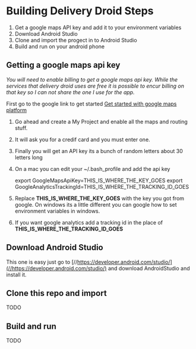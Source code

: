 # Building Delivery Droid Steps

1. Get a google maps API key and add it to your environment variables
2. Download Android Studio
3. Clone and import the progect in to Android Studio
4. Build and run on your android phone


## Getting a google maps api key

*You will need to enable billing to get a google maps api key. While the services that delivery droid uses are free it is possible to encur billing on that key so I can not share the one I use for the app.*

First go to the google link to get started [Get started with google maps platform](https://cloud.google.com/maps-platform/#get-started "Get started with google maps platform")
1. Go ahead and create a My Project and enable all the maps and routing stuff. 
2. It will ask you for a credif card and you must enter one.
3. Finally you will get an API key its a bunch of random letters about 30 letters long
4. On a mac you can edit your ~/.bash_profile and add the api key

    export GoogleMapsApiKey=THIS_IS_WHERE_THE_KEY_GOES
    export GoogleAnalyticsTrackingId=THIS_IS_WHERE_THE_TRACKING_ID_GOES

5. Replace **THIS_IS_WHERE_THE_KEY_GOES** with the key you got from google. On windows its a little different you can google how to set environment variables in windows.
6. If you want google analytics add a tracking id in the place of **THIS_IS_WHERE_THE_TRACKING_ID_GOES** 




## Download Android Studio

This one is easy just go to [//https://developer.android.com/studio/](//https://developer.android.com/studio/) and download AndroidStudio and install it.


## Clone this repo and import

TODO

## Build and run

TODO
